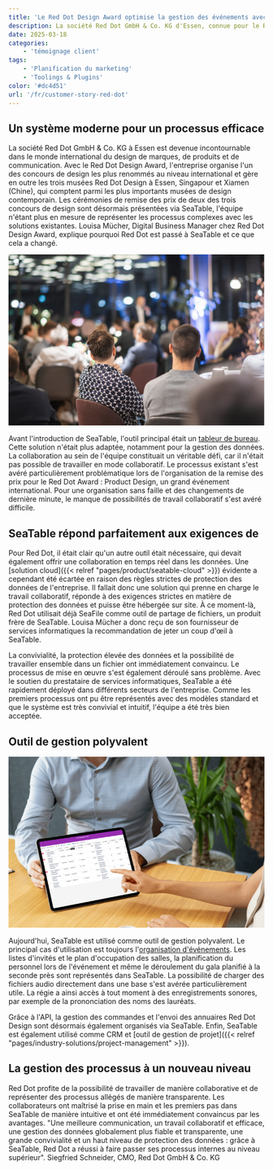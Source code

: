 ```yaml
---
title: 'Le Red Dot Design Award optimise la gestion des événements avec SeaTable'
description: La société Red Dot GmbH & Co. KG d'Essen, connue pour le Red Dot Design Award de renommée internationale, a contribué à révolutionner et à optimiser sa gestion des événements et des commandes. Avec SeaTable Server, l'équipe bénéficie de flux de travail transparents, efficaces et collaboratifs et d'une gestion des données conforme au RGPD'
date: 2025-03-18
categories:
    - 'témoignage client'
tags:
    - 'Planification du marketing'
    - 'Toolings & Plugins'
color: '#dc4d51'
url: '/fr/customer-story-red-dot'
---
```


## Un système moderne pour un processus efficace

La société Red Dot GmbH & Co. KG à Essen est devenue incontournable dans le monde international du design de marques, de produits et de communication. Avec le Red Dot Design Award, l'entreprise organise l'un des concours de design les plus renommés au niveau international et gère en outre les trois musées Red Dot Design à Essen, Singapour et Xiamen (Chine), qui comptent parmi les plus importants musées de design contemporain. Les cérémonies de remise des prix de deux des trois concours de design sont désormais présentées via SeaTable, l'équipe n'étant plus en mesure de représenter les processus complexes avec les solutions existantes. Louisa Mücher, Digital Business Manager chez Red Dot Design Award, explique pourquoi Red Dot est passé à SeaTable et ce que cela a changé.

![](Blog_reddot_I1.jpg)

Avant l'introduction de SeaTable, l'outil principal était un [tableur de bureau](https://seatable.com/excel-alternative/). Cette solution n'était plus adaptée, notamment pour la gestion des données. La collaboration au sein de l'équipe constituait un véritable défi, car il n'était pas possible de travailler en mode collaboratif. Le processus existant s'est avéré particulièrement problématique lors de l'organisation de la remise des prix pour le Red Dot Award : Product Design, un grand événement international. Pour une organisation sans faille et des changements de dernière minute, le manque de possibilités de travail collaboratif s'est avéré difficile.

## SeaTable répond parfaitement aux exigences de

Pour Red Dot, il était clair qu'un autre outil était nécessaire, qui devait également offrir une collaboration en temps réel dans les données. Une [solution cloud]({{< relref "pages/product/seatable-cloud" >}}) évidente a cependant été écartée en raison des règles strictes de protection des données de l'entreprise. Il fallait donc une solution qui prenne en charge le travail collaboratif, réponde à des exigences strictes en matière de protection des données et puisse être hébergée sur site. À ce moment-là, Red Dot utilisait déjà SeaFile comme outil de partage de fichiers, un produit frère de SeaTable. Louisa Mücher a donc reçu de son fournisseur de services informatiques la recommandation de jeter un coup d'œil à SeaTable.

La convivialité, la protection élevée des données et la possibilité de travailler ensemble dans un fichier ont immédiatement convaincu. Le processus de mise en œuvre s'est également déroulé sans problème. Avec le soutien du prestataire de services informatiques, SeaTable a été rapidement déployé dans différents secteurs de l'entreprise. Comme les premiers processus ont pu être représentés avec des modèles standard et que le système est très convivial et intuitif, l'équipe a été très bien acceptée.

## Outil de gestion polyvalent

![](3-SeaTable-erfuellt-die-Anforderungen-perfekt-1.jpg)

Aujourd'hui, SeaTable est utilisé comme outil de gestion polyvalent. Le principal cas d'utilisation est toujours l'[organisation d'événements](https://seatable.io/vorlage/fewxqfzbsxocskxl7hikqq/). Les listes d'invités et le plan d'occupation des salles, la planification du personnel lors de l'événement et même le déroulement du gala planifié à la seconde près sont représentés dans SeaTable. La possibilité de charger des fichiers audio directement dans une base s'est avérée particulièrement utile. La régie a ainsi accès à tout moment à des enregistrements sonores, par exemple de la prononciation des noms des lauréats.

Grâce à l'API, la gestion des commandes et l'envoi des annuaires Red Dot Design sont désormais également organisés via SeaTable. Enfin, SeaTable est également utilisé comme CRM et [outil de gestion de projet]({{< relref "pages/industry-solutions/project-management" >}}).

## La gestion des processus à un nouveau niveau

Red Dot profite de la possibilité de travailler de manière collaborative et de représenter des processus allégés de manière transparente. Les collaborateurs ont maîtrisé la prise en main et les premiers pas dans SeaTable de manière intuitive et ont été immédiatement convaincus par les avantages. "Une meilleure communication, un travail collaboratif et efficace, une gestion des données globalement plus fiable et transparente, une grande convivialité et un haut niveau de protection des données : grâce à SeaTable, Red Dot a réussi à faire passer ses processus internes au niveau supérieur". Siegfried Schneider, CMO, Red Dot GmbH & Co. KG
